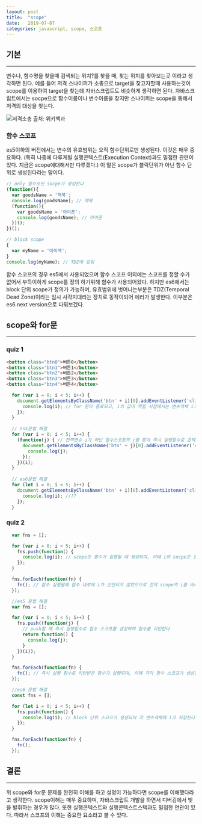 ```yaml
---
layout: post
title:  "scope"
date:   2019-07-07
categories: javascript, scope, 스코프
---
```


## 기본
---

변수나, 함수명을 찾을때 검색되는 위치?를 찾을 때, 찾는 위치를 찾아보는곳 이라고 생각하면 된다. 예를 들어 
저격 스나이퍼가 소총으로 target을 찾고자할때 사용하는것이 scope를 이용하여 target을 찾는데 자바스크립트도 비슷하게 생각하면 된다. 자바스크립트에서는 socpe으로 함수이름이나 변수이름을 찾지만 스나이퍼는 scope을 통해서 저격의 대상을 찾는다.

![저격소총](https://upload.wikimedia.org/wikipedia/commons/f/f4/S%26T_Motiv_K14.JPG)
출처: 위키백과

### 함수 스코프
es5이하의 버전에서는 변수의 유효범위는 오직 함수단위로만 생성된다. 이것은 매우 중요하다. (특히 나중에 다루게될 실행콘텍스트(Execution Context)과도 밀접한 관련이 있다. 지금은 scope에대해서만 다루겠다.)
이 말은 scope가 블락단위가 아닌 함수 단위로 생성된다라는 말이다.

```javascript
// only 함수로만 socpe가 생성된다
(function(){
  var goodsName = '맥북';
  console.log(goodsName); // 맥북
  (function(){
    var goodsName = '아이폰';
    console.log(goodsName); // 아이폰
  })();
})();

// block scope
{
  var myName = '아이맥';
}
console.log(myName); // TDZ에 걸림
```
함수 스코프의 경우 es5에서 사용되었으며 함수 스코프 이외에는 스코프를 정할 수가 없어서 부득이하게 scope를 정의 하기위해 함수가 사용되어왔다. 하지만 es6에서는 block 단위 scope가 정의가 가능하며, 유효범위에 벗어나는부분은 TDZ(Temporal Dead Zone)이라는 임시 사각지대라는 장치로 동작이되어 에러가 발생한다. 이부분은 es6 next version으로 다뤄보겠다.

## scope와 for문
---

### quiz 1

```html
<button class="btn0">버튼0</button>
<button class="btn1">버튼1</button>
<button class="btn2">버튼2</button>
<button class="btn3">버튼3</button>
<button class="btn4">버튼4</button>
```

```javascript
  for (var i = 0; i < 5; i++) {
    document.getElementsByClassName('btn' + i)[0].addEventListener('click', function() {
      console.log(i); // for 문이 종료되고, i의 값이 찍힐 시점에서는 변수객체 i가 5가된 상태 즉 for문의 변수 i가 아니라 전역 변수 i가 된다.
    });
  }
  
  // es5문법 해결
  for (var i = 0; i < 5; i++) {
    (function(j) { // 전역변수 i가 아닌 함수스코프의 j를 받아 즉시 실행함수로 콘텍스트별로 j의 상태값을 저장한다.
      document.getElementsByClassName('btn' + j)[0].addEventListener('click', function() {
        console.log(j);
      });
    })(i);
  }
  
  // es6문법 해결
  for (let i = 0; i < 5; i++) {
    document.getElementsByClassName('btn' + i)[0].addEventListener('click', function() {
      console.log(i); //??
    });
  }
```
### quiz 2
```javascript
  var fns = [];

  for (var i = 0; i < 5; i++) {
    fns.push(function() {
      console.log(i); // scope은 함수가 실행될 때 생성되며, 이때 i의 socpe은 전역을 바라본다.
    });
  }

  fns.forEach(function(fn) {
    fn(); // 함수 실행될때 함수 내부에 i가 선언되지 않았으므로 전역 scope의 i를 바라보게 되며, 5가 찍힘
  });

  //es5 문법 해결
  var fns = [];

  for (var i = 0; i < 5; i++) {
    fns.push((function(j) {
      // push할 때 즉시 실행함수로 함수 스코프를 생성하여 함수를 리턴한다
      return function() {
        console.log(j);
      }
    })(i));
  }

  fns.forEach(function(fn) {
    fn(); // 즉시 실행 함수로 리턴받은 함수가 실행되며, 이때 각각 함수 스코프가 생성된 영역의 j값을 얻어온다
  });

  //es6 문법 해결
  const fns = [];

  for (let i = 0; i < 5; i++) {
    fns.push(function() {
      console.log(i); // block 단위 스코프가 생성되어 각 변수객체에 i가 저장된다.
    });
  }

  fns.forEach(function(fn) {
    fn();
  });
```

## 결론
---

위 scope와 for문 문제를 완전히 이해를 하고 설명이 가능하다면 scope를 이해했다라고 생각한다. scope이해는 매우 중요하며, 자바스크립트 개발을 하면서 디버깅에서 빛을 발휘하는 경우가 많다. 또한 실행콘텍스트와 실행콘텍스트스택과도 밀접한 연관이 있다. 따라서 스코프의 이해는 중요한 요소라고 볼 수 있다.
